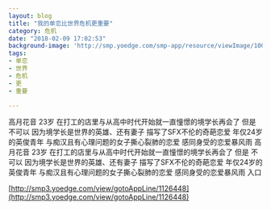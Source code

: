 ```yaml
---
layout: blog
title: "我的单恋比世界危机更重要"
category: 危机
date: "2018-02-09 17:02:53"
background-image: 'http://smp.yoedge.com/smp-app/resource/viewImage/1003118appline.png'
tags:
- 单恋
- 世界
- 危机
- 更
- 重要

---
```

高月花音 23岁 在打工的店里与从高中时代开始就一直憧憬的境学长再会了 但是 不可以 因为境学长是世界的英雄、还有妻子 描写了SFX不伦的奇葩恋爱 年仅24岁的英俊青年 与痴汉且有心理问题的女子撕心裂肺的恋爱 感同身受的恋爱暴风雨
高月花音 23岁 在打工的店里与从高中时代开始就一直憧憬的境学长再会了 但是 不可以 因为境学长是世界的英雄、还有妻子 描写了SFX不伦的奇葩恋爱 年仅24岁的英俊青年 与痴汉且有心理问题的女子撕心裂肺的恋爱 感同身受的恋爱暴风雨
入口

[http://smp3.yoedge.com/view/gotoAppLine/1126448](http://smp3.yoedge.com/view/gotoAppLine/1126448)

        
